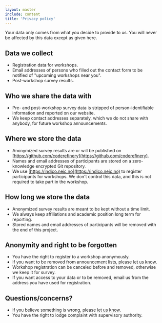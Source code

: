 ```yaml
---
layout: master
include: content
title: 'Privacy policy'
---
```


Your data only comes from what you decide to provide to us. You will never be affected by this data except as given here.

## Data we collect

- Registration data for workshops.
- Email addresses of persons who filled out the contact form to be notified of "upcoming workshops near you".
- Post-workshop survey results.


## Who we share the data with

- Pre- and post-workshop survey data is stripped of person-identifiable information and reported on our website.
- We keep contact addresses separately, which we do not share with anybody, for future workshop announcements.


## Where we store the data

- Anonymized survey results are or will be published on [https://github.com/coderefinery](https://github.com/coderefinery).
- Names and email addresses of participants are stored on a zero-knowledge encrypted Git repository.
- We use [https://indico.neic.no](https://indico.neic.no) to register participants for workshops.
  We don't control this data, and this is not required to
  take part in the workshop.


## How long we store the data

- Anonymized survey results are meant to be kept without a time limit.
- We always keep affiliations and academic position long term for reporting.
- Stored names and email addresses of participants will be removed with the end of this project.


## Anonymity and right to be forgotten

- You have the right to register to a workshop anonymously.
- If you want to be removed from announcement lists, please [let us know](/contact).
- Workshop registration can be canceled before and removed, otherwise we keep it for survey.
- If you want access to your data or to be removed, email us from the address you have used for registration.


## Questions/concerns?

- If you believe something is wrong, please [let us know](/contact).
- You have the right to lodge complaint with supervisory authority.
